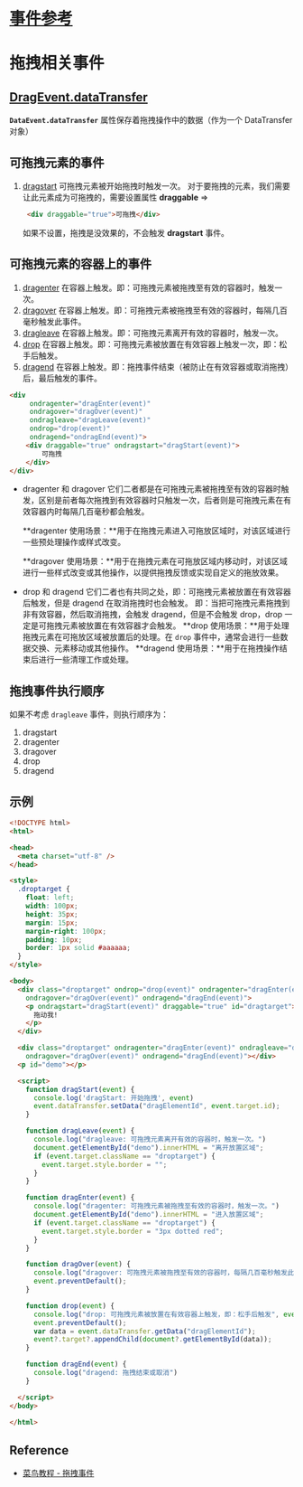 # [事件参考](https://developer.mozilla.org/zh-CN/docs/Web/Events)

# 拖拽相关事件

## [DragEvent.dataTransfer](https://developer.mozilla.org/zh-CN/docs/Web/API/DragEvent/dataTransfer) 

**`DataEvent.dataTransfer`** 属性保存着拖拽操作中的数据（作为一个 DataTransfer 对象）

## 可拖拽元素的事件

1. [dragstart](https://developer.mozilla.org/zh-CN/docs/Web/API/HTMLElement/dragstart_event) 可拖拽元素被开始拖拽时触发一次。
   对于要拖拽的元素，我们需要让此元素成为可拖拽的，需要设置属性 **draggable** =>

   ```html
    <div draggable="true">可拖拽</div>
   ```

   如果不设置，拖拽是没效果的，不会触发 **dragstart** 事件。

## 可拖拽元素的容器上的事件

1. [dragenter](https://developer.mozilla.org/zh-CN/docs/Web/API/HTMLElement/dragenter_event) 在容器上触发。即：可拖拽元素被拖拽至有效的容器时，触发一次。
2. [dragover](https://developer.mozilla.org/zh-CN/docs/Web/API/HTMLElement/dragover_event) 在容器上触发。即：可拖拽元素被拖拽至有效的容器时，每隔几百毫秒触发此事件。
3. [dragleave](https://www.runoob.com/try/try.php?filename=tryjsref_ondragenter) 在容器上触发。即：可拖拽元素离开有效的容器时，触发一次。
4. [drop](https://developer.mozilla.org/zh-CN/docs/Web/API/HTMLElement/drop_event) 在容器上触发。即：可拖拽元素被放置在有效容器上触发一次，即：松手后触发。
5. [dragend](https://developer.mozilla.org/zh-CN/docs/Web/API/HTMLElement/dragend_event) 在容器上触发。即：拖拽事件结束（被防止在有效容器或取消拖拽）后，最后触发的事件。

```html
<div 
     ondragenter="dragEnter(event)" 
     ondragover="dragOver(event)" 
     ondragleave="dragLeave(event)"
     ondrop="drop(event)"
     ondragend="ondragEnd(event)">
    <div draggable="true" ondragstart="dragStart(event)">
        可拖拽
    </div>
</div>
```

- dragenter 和 dragover 它们二者都是在可拖拽元素被拖拽至有效的容器时触发，区别是前者每次拖拽到有效容器时只触发一次，后者则是可拖拽元素在有效容器内时每隔几百毫秒都会触发。

  **dragenter 使用场景：**用于在拖拽元素进入可拖放区域时，对该区域进行一些预处理操作或样式改变。

  **dragover 使用场景：**用于在拖拽元素在可拖放区域内移动时，对该区域进行一些样式改变或其他操作，以提供拖拽反馈或实现自定义的拖放效果。

- drop 和 dragend 它们二者也有共同之处，即：可拖拽元素被放置在有效容器后触发，但是  dragend 在取消拖拽时也会触发。
  即：当把可拖拽元素拖拽到非有效容器，然后取消拖拽，会触发 dragend，但是不会触发 drop，drop 一定是可拖拽元素被放置在有效容器才会触发。
  **drop 使用场景：**用于处理拖拽元素在可拖放区域被放置后的处理。在 `drop` 事件中，通常会进行一些数据交换、元素移动或其他操作。
  **dragend 使用场景：**用于在拖拽操作结束后进行一些清理工作或处理。

## 拖拽事件执行顺序

如果不考虑 `dragleave` 事件，则执行顺序为：

1. dragstart
2. dragenter
3. dragover
4. drop
5. dragend

## 示例

```html
<!DOCTYPE html>
<html>

<head>
  <meta charset="utf-8" />
</head>

<style>
  .droptarget {
    float: left;
    width: 100px;
    height: 35px;
    margin: 15px;
    margin-right: 100px;
    padding: 10px;
    border: 1px solid #aaaaaa;
  }
</style>

<body>
  <div class="droptarget" ondrop="drop(event)" ondragenter="dragEnter(event)" ondragleave="dragLeave(event)"
    ondragover="dragOver(event)" ondragend="dragEnd(event)">
    <p ondragstart="dragStart(event)" draggable="true" id="dragtarget">
      拖动我!
    </p>
  </div>

  <div class="droptarget" ondragenter="dragEnter(event)" ondragleave="dragLeave(event)" ondrop="drop(event)"
    ondragover="dragOver(event)" ondragend="dragEnd(event)"></div>
  <p id="demo"></p>

  <script>
    function dragStart(event) {
      console.log('dragStart: 开始拖拽', event)
      event.dataTransfer.setData("dragElementId", event.target.id);
    }

    function dragLeave(event) {
      console.log("dragleave: 可拖拽元素离开有效的容器时，触发一次。")
      document.getElementById("demo").innerHTML = "离开放置区域";
      if (event.target.className == "droptarget") {
        event.target.style.border = "";
      }
    }

    function dragEnter(event) {
      console.log("dragenter: 可拖拽元素被拖拽至有效的容器时，触发一次。")
      document.getElementById("demo").innerHTML = "进入放置区域";
      if (event.target.className == "droptarget") {
        event.target.style.border = "3px dotted red";
      }
    }

    function dragOver(event) {
      console.log("dragover: 可拖拽元素被拖拽至有效的容器时，每隔几百毫秒触发此事件")
      event.preventDefault();
    }

    function drop(event) {
      console.log("drop: 可拖拽元素被放置在有效容器上触发，即：松手后触发", event)
      event.preventDefault();
      var data = event.dataTransfer.getData("dragElementId");
      event?.target?.appendChild(document?.getElementById(data));
    }

    function dragEnd(event) {
      console.log("dragend: 拖拽结束或取消")
    }

  </script>
</body>

</html>
```



## Reference

- [菜鸟教程 - 拖拽事件](https://www.runoob.com/jsref/event-ondragenter.html) 

 

